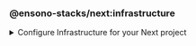 <!-- markdownlint-disable MD041 -->
### @ensono-stacks/next:infrastructure

<details>
<summary>Configure Infrastructure for your Next project</summary>

The infrastructure generator will provide all the necessary tools and setup ready to host your application in a Kubernetes Cluster. You can also choose to opt in to OpenTelemetry auto instrumentation.

## Prerequisites

An existing [Next](https://nextjs.org/) application. This may already exist if you agreed to install the infra during next:init generator.

## Usage

```bash
nx g @ensono-stacks/next:infrastructure
```

### Command line arguments

The following command line arguments are available:

| Option          | Description                            | Type              | Accepted Values | Default |
| --------------- | -------------------------------------- | ----------------- | --------------- | ------- |
| --project       | The name of the project                | nameOfApplication | string          | N/A     |
| --openTelemetry | Add OpenTelemetry auto instrumentation | boolean           | true/false      | false   |

### Generator Output

```text
├── workspace root
    ├── apps
        ├── myapp
            ├── build
                ├── helm
                ├── terraform
```

- Creates numerous files under the two folders, helm and terraform. You can then go in and update relevant parts for your use case.

- Adds following files to .gitignore

```text
'**/.terraform/*',
'*.tfstate',
'*.tfstate.*',
'crash.log',
'crash.*.log',
'override.tf',
'override.tf.json',
'*_override.tf',
'*_override.tf.json',
'.terraformrc',
'terraform.rc',
```

- installs following dev dependencies

```text
@nx-tools/nx-container
@nx-tools/container-metadata
@jscutlery/semver
```

- It is a requirement for the `stacks` object to exist inside `nx.json`, as this is read to know how to scaffold the infrastructure as code values. This object will already be populated by this point via the previous project scaffolding steps.

```json
"stacks": {
    "business": {
      "company": "Amido",
      "domain": "stacks",
      "component": "nx"
    },
    "domain": {
      "internal": "test.com",
      "external": "test.dev"
    },
    "cloud": {
      "platform": "azure",
      "region": "euw"
    },
    "pipeline": "azdo",
    "terraform": {
      "group": "terraform-group",
      "storage": "terraform-storage",
      "container": "terraform-container"
    },
    "vcs": {
      "type": "github",
      "url": "remote.git"
    }
  }
```

## Understanding the Infrastructure

Azure devops configuration exists within the build folder for each new generated app project. This folder lives at root.

### build/azDevOps

`azuredevops-runner.yaml`

Here you will find the actions for triggering the pipelines. Basically, creating a PR will build as a non prod artefact and merging into main branch will build as a prod artefact, with the relevant parameter specified.

`azuredevops-stages.yaml`

This is of course the actual stages of the pipeline that are configured. Most of the detail is done via taskctl, which can found as the last task in the build job.

### taskctl

[taskctl](https://github.com/taskctl/taskctl) has been used to enable across different environments and builds. Cross platform, one single syntax.

As a rule of thumb, each task here references a target execution via Nx defined inside project.json. The flag --target is used to pass in the appropriate value.

`build/taskctl/tasks.yaml`

```yaml
helm:
    description: Lint Helm Charts
    command:
      - npx nx affected --base="$BASE_SHA" --target=helm-lint
```

`apps/myapp/project.json`

```yaml
"helm-lint": {
    "executor": "nx:run-commands",
    "options": {
        "commands": [
            {
                "command": "helm lint",
                "forwardAllArgs": false
            }
        ],
        "cwd": "apps/myapp/build/helm"
    }
}
```

Hence, running the following will trigger the intended execution. The pipeline takes care of this for us.

```bash
npx nx affected --base="$BASE_SHA" --target=helm-lint
```

Following on from this, we can see various steps such as linting, building, running helm, versioning and terraform are subsequently executed.

### Helm

The configuration files for Helm Charts live inside the build folder under directory for your app, within the project

`myproject/apps/myapp/build/helm`

In the infra pipeline, the steps for Helm will begin by linting, followed by either an upgrade or install. If the Helm chart is already installed, then an upgrade occurs based on the given command. If it isn't installed, then an installation occurs instead. The command accepts a `--atomic` flag which will allow Helm to roll back to the previous release should a failure during upgrade occur. On install, this would cause the installation to fail if there were any issues.

The remaining tasks are then carried out post versioning, covered in the next section.

### Versioning

[jscutlery:semver](https://github.com/jscutlery/semver) is an Nx plugin which has been configured to automate semantic versioning and release in these projects. It follow conventional commits and is also applied to proceeding pipeline targets such as Helm charts.

### Package & Push

After versioning, our build is containerised using Docker and pushed to the set Azure registry.

Likewise, the Helm Charts are also packaged and pushed to their respective place in the Azure registry.

Finally a Github release is tagged with relevant notes using jscutlery.

### Terraform

This is the last group of tasks to run as part of the infrastructure. See `myproject/apps/myapp/build/terraform` for configuration files.

One thing to highlight is that once the Terraform apply task is completed, a Helm install will also be executed. As mentioned earlier, the default behaviour is to deploy a non-production instance when a PR is created and once the PR is merged, then the deployment is made to production.

### OpenTelemetry

OpenTelemetry is a collection of tools, APIs, and SDKs. Use it to instrument, generate, collect, and export telemetry data (metrics, logs, and traces) to help you analyse your software’s performance and behaviour.

If the generator is used with the openTelemetry option it will add auto instrumentation to the pods, and the application will start exporting default node metrics and traces.

```yaml
podAnnotations:
    instrumentation.opentelemetry.io/inject-nodejs: 'true'
```

:::caution
OpenTelemetry logs are in an experimental phase, this means there is no node support at the moment, and there is no known ETA either.
:::

</details>
